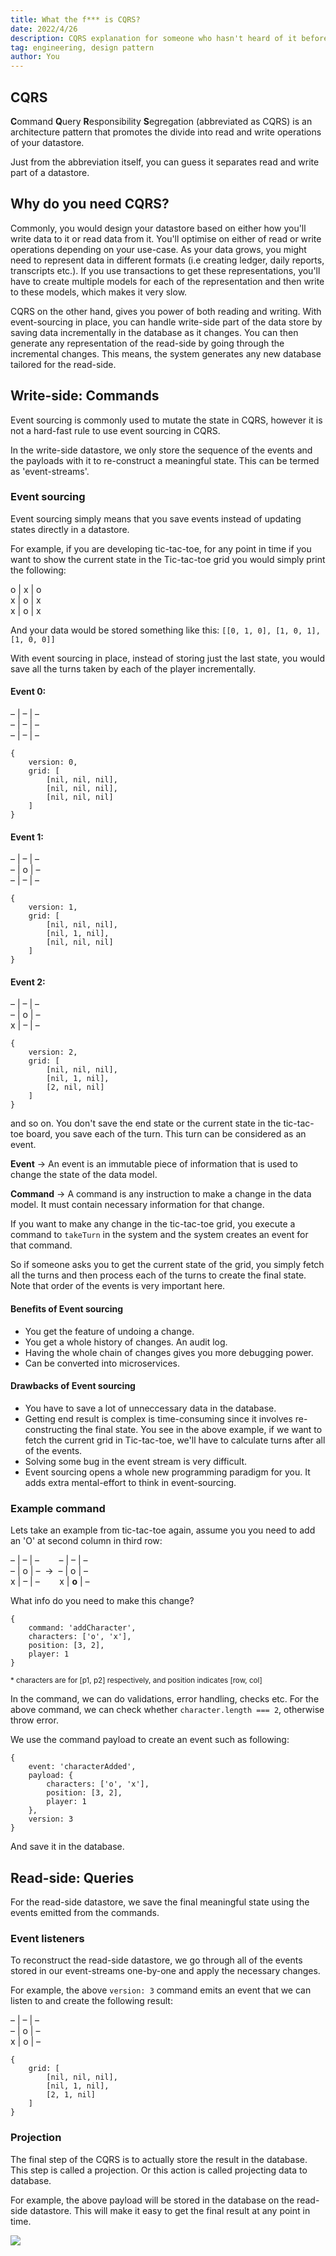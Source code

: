 ```yaml
---
title: What the f*** is CQRS?
date: 2022/4/26
description: CQRS explanation for someone who hasn't heard of it before.
tag: engineering, design pattern
author: You
---
```


## CQRS

**C**ommand **Q**uery **R**esponsibility **S**egregation (abbreviated as CQRS) is an architecture pattern that promotes the divide into read and write operations of your datastore.

Just from the abbreviation itself, you can guess it separates read and write part of a datastore. 

## Why do you need CQRS?

Commonly, you would design your datastore based on either how you'll write data to it or read data from it. You'll optimise on either of read or write operations depending on your use-case. As your data grows, you might need to represent data in different formats (i.e creating ledger, daily reports, transcripts etc.). If you use transactions to get these representations, you'll have to create multiple models for each of the representation and then write to these models, which makes it very slow.

CQRS on the other hand, gives you power of both reading and writing. With event-sourcing in place, you can handle write-side part of the data store by saving data incrementally in the database as it changes. You can then generate any representation of the read-side by going through the incremental changes. This means, the system generates any new database tailored for the read-side.

## Write-side: Commands

Event sourcing is commonly used to mutate the state in CQRS, however it is not a hard-fast rule to use event sourcing in CQRS.

In the write-side datastore, we only store the sequence of the events and the payloads with it to re-construct a meaningful state. This can be termed as 'event-streams'.

### Event sourcing

Event sourcing simply means that you save events instead of updating states directly in a datastore.

For example, if you are developing tic-tac-toe, for any point in time if you want to show the current state in the Tic-tac-toe grid you would simply print the following:

o | x | o   
x | o | x   
x | o | x  

And your data would be stored something like this: `[[0, 1, 0], [1, 0, 1], [1, 0, 0]]`

With event sourcing in place, instead of storing just the last state, you would save all the turns taken by each of the player incrementally.

#### Event 0:   

– | – | –   
– | – | –   
– | – | –   

```
{ 
    version: 0, 
    grid: [
        [nil, nil, nil], 
        [nil, nil, nil], 
        [nil, nil, nil]
    ]
}
```

#### Event 1:   

– | – | –   
– | o | –   
– | – | –   

```
{ 
    version: 1, 
    grid: [
        [nil, nil, nil], 
        [nil, 1, nil], 
        [nil, nil, nil]
    ]
}
```

#### Event 2:   
– | – | –   
– | o | –   
x | – | –   

```
{ 
    version: 2, 
    grid: [
        [nil, nil, nil], 
        [nil, 1, nil], 
        [2, nil, nil]
    ]
}
```

and so on. You don't save the end state or the current state in the tic-tac-toe board, you save each of the turn. This turn can be considered as an event.

**Event** -> An event is an immutable piece of information that is used to change the state of the data model.

**Command** -> A command is any instruction to make a change in the data model. It must contain necessary information for that change.

If you want to make any change in the tic-tac-toe grid, you execute a command to `takeTurn` in the system and the system creates an event for that command.

So if someone asks you to get the current state of the grid, you simply fetch all the turns and then process each of the turns to create the final state. Note that order of the events is very important here.

#### Benefits of Event sourcing

- You get the feature of undoing a change.
- You get a whole history of changes. An audit log.
- Having the whole chain of changes gives you more debugging power.
- Can be converted into microservices.

#### Drawbacks of Event sourcing

- You have to save a lot of unneccessary data in the database.
- Getting end result is complex is time-consuming since it involves re-constructing the final state. You see in the above example, if we want to fetch the current grid in Tic-tac-toe, we'll have to calculate turns after all of the events.
- Solving some bug in the event stream is very difficult. 
- Event sourcing opens a whole new programming paradigm for you. It adds extra mental-effort to think in event-sourcing.

### Example command

Lets take an example from tic-tac-toe again, assume you you need to add an 'O' at second column in third row:

– | – | –&nbsp;&nbsp;&nbsp;&nbsp;&nbsp;&nbsp;&nbsp;&nbsp;– | – | –    
– | o | –&nbsp;&nbsp;->&nbsp;&nbsp;– | o | –    
x | – | –&nbsp;&nbsp;&nbsp;&nbsp;&nbsp;&nbsp;&nbsp;&nbsp;x | __o__ | –   

What info do you need to make this change?

```
{
    command: 'addCharacter',
    characters: ['o', 'x'],
    position: [3, 2], 
    player: 1
}
```

<small>* characters are for [p1, p2] respectively, and position indicates [row, col]</small>

In the command, we can do validations, error handling, checks etc. For the above command, we can check whether `character.length === 2`, otherwise throw error.

We use the command payload to create an event such as following:
```
{
    event: 'characterAdded',
    payload: {
        characters: ['o', 'x'],
        position: [3, 2], 
        player: 1
    },
    version: 3
}
```

And save it in the database.

## Read-side: Queries

For the read-side datastore, we save the final meaningful state using the events emitted from the commands.


### Event listeners

To reconstruct the read-side datastore, we go through all of the events stored in our event-streams one-by-one and apply the necessary changes. 

For example, the above `version: 3` command emits an event that we can listen to and create the following result:
 
– | – | –   
– | o | –   
x | o | –   

```
{
    grid: [
        [nil, nil, nil], 
        [nil, 1, nil], 
        [2, 1, nil]
    ]
}
```

### Projection

The final step of the CQRS is to actually store the result in the database. This step is called a projection. Or this action is called projecting data to database.

For example, the above payload will be stored in the database on the read-side datastore. This will make it easy to get the final result at any point in time.


<img className="cqrs-img" src="/images/CQRS.png"/>